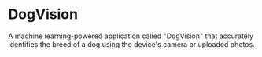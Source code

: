 # DogVision
A machine learning-powered application called "DogVision" that accurately identifies the breed of a dog using the device's camera or uploaded photos. 
